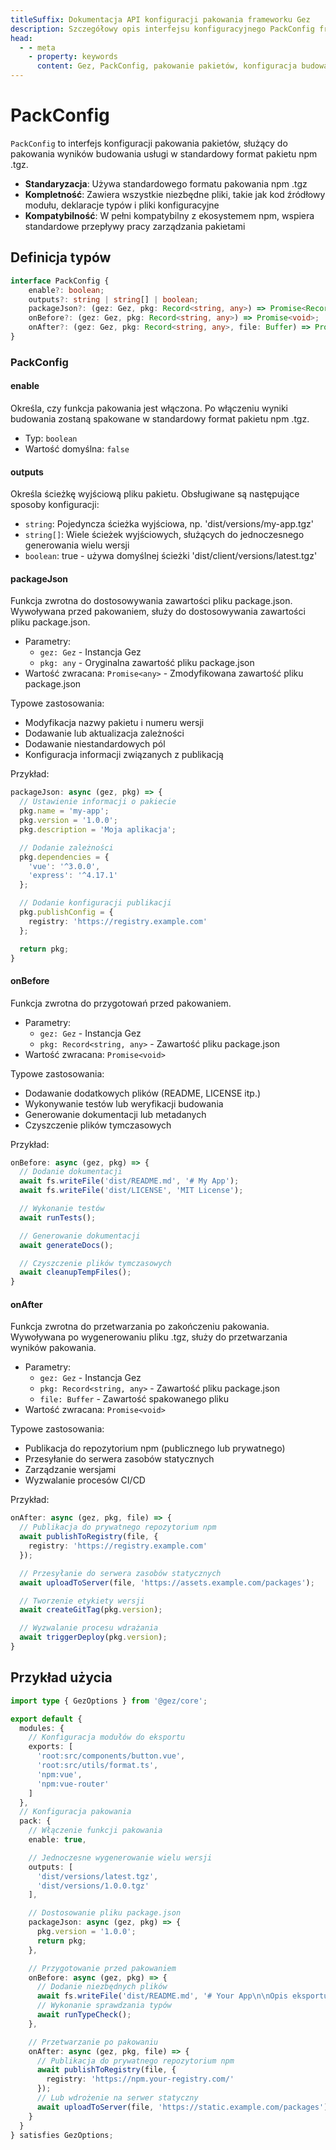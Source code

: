 ```yaml
---
titleSuffix: Dokumentacja API konfiguracji pakowania frameworku Gez
description: Szczegółowy opis interfejsu konfiguracyjnego PackConfig frameworku Gez, obejmujący reguły pakowania pakietów, konfigurację wyjściową i hooki cyklu życia, pomagający programistom w implementacji standardowych procesów budowania.
head:
  - - meta
    - property: keywords
      content: Gez, PackConfig, pakowanie pakietów, konfiguracja budowania, hooki cyklu życia, konfiguracja pakowania, framework aplikacji webowych
---
```


# PackConfig

`PackConfig` to interfejs konfiguracji pakowania pakietów, służący do pakowania wyników budowania usługi w standardowy format pakietu npm .tgz.

- **Standaryzacja**: Używa standardowego formatu pakowania npm .tgz
- **Kompletność**: Zawiera wszystkie niezbędne pliki, takie jak kod źródłowy modułu, deklaracje typów i pliki konfiguracyjne
- **Kompatybilność**: W pełni kompatybilny z ekosystemem npm, wspiera standardowe przepływy pracy zarządzania pakietami

## Definicja typów

```ts
interface PackConfig {
    enable?: boolean;
    outputs?: string | string[] | boolean;
    packageJson?: (gez: Gez, pkg: Record<string, any>) => Promise<Record<string, any>>;
    onBefore?: (gez: Gez, pkg: Record<string, any>) => Promise<void>;
    onAfter?: (gez: Gez, pkg: Record<string, any>, file: Buffer) => Promise<void>;
}
```

### PackConfig

#### enable

Określa, czy funkcja pakowania jest włączona. Po włączeniu wyniki budowania zostaną spakowane w standardowy format pakietu npm .tgz.

- Typ: `boolean`
- Wartość domyślna: `false`

#### outputs

Określa ścieżkę wyjściową pliku pakietu. Obsługiwane są następujące sposoby konfiguracji:
- `string`: Pojedyncza ścieżka wyjściowa, np. 'dist/versions/my-app.tgz'
- `string[]`: Wiele ścieżek wyjściowych, służących do jednoczesnego generowania wielu wersji
- `boolean`: true - używa domyślnej ścieżki 'dist/client/versions/latest.tgz'

#### packageJson

Funkcja zwrotna do dostosowywania zawartości pliku package.json. Wywoływana przed pakowaniem, służy do dostosowywania zawartości pliku package.json.

- Parametry:
  - `gez: Gez` - Instancja Gez
  - `pkg: any` - Oryginalna zawartość pliku package.json
- Wartość zwracana: `Promise<any>` - Zmodyfikowana zawartość pliku package.json

Typowe zastosowania:
- Modyfikacja nazwy pakietu i numeru wersji
- Dodawanie lub aktualizacja zależności
- Dodawanie niestandardowych pól
- Konfiguracja informacji związanych z publikacją

Przykład:
```ts
packageJson: async (gez, pkg) => {
  // Ustawienie informacji o pakiecie
  pkg.name = 'my-app';
  pkg.version = '1.0.0';
  pkg.description = 'Moja aplikacja';

  // Dodanie zależności
  pkg.dependencies = {
    'vue': '^3.0.0',
    'express': '^4.17.1'
  };

  // Dodanie konfiguracji publikacji
  pkg.publishConfig = {
    registry: 'https://registry.example.com'
  };

  return pkg;
}
```

#### onBefore

Funkcja zwrotna do przygotowań przed pakowaniem.

- Parametry:
  - `gez: Gez` - Instancja Gez
  - `pkg: Record<string, any>` - Zawartość pliku package.json
- Wartość zwracana: `Promise<void>`

Typowe zastosowania:
- Dodawanie dodatkowych plików (README, LICENSE itp.)
- Wykonywanie testów lub weryfikacji budowania
- Generowanie dokumentacji lub metadanych
- Czyszczenie plików tymczasowych

Przykład:
```ts
onBefore: async (gez, pkg) => {
  // Dodanie dokumentacji
  await fs.writeFile('dist/README.md', '# My App');
  await fs.writeFile('dist/LICENSE', 'MIT License');

  // Wykonanie testów
  await runTests();

  // Generowanie dokumentacji
  await generateDocs();

  // Czyszczenie plików tymczasowych
  await cleanupTempFiles();
}
```

#### onAfter

Funkcja zwrotna do przetwarzania po zakończeniu pakowania. Wywoływana po wygenerowaniu pliku .tgz, służy do przetwarzania wyników pakowania.

- Parametry:
  - `gez: Gez` - Instancja Gez
  - `pkg: Record<string, any>` - Zawartość pliku package.json
  - `file: Buffer` - Zawartość spakowanego pliku
- Wartość zwracana: `Promise<void>`

Typowe zastosowania:
- Publikacja do repozytorium npm (publicznego lub prywatnego)
- Przesyłanie do serwera zasobów statycznych
- Zarządzanie wersjami
- Wyzwalanie procesów CI/CD

Przykład:
```ts
onAfter: async (gez, pkg, file) => {
  // Publikacja do prywatnego repozytorium npm
  await publishToRegistry(file, {
    registry: 'https://registry.example.com'
  });

  // Przesyłanie do serwera zasobów statycznych
  await uploadToServer(file, 'https://assets.example.com/packages');

  // Tworzenie etykiety wersji
  await createGitTag(pkg.version);

  // Wyzwalanie procesu wdrażania
  await triggerDeploy(pkg.version);
}
```

## Przykład użycia

```ts title="entry.node.ts"
import type { GezOptions } from '@gez/core';

export default {
  modules: {
    // Konfiguracja modułów do eksportu
    exports: [
      'root:src/components/button.vue',
      'root:src/utils/format.ts',
      'npm:vue',
      'npm:vue-router'
    ]
  },
  // Konfiguracja pakowania
  pack: {
    // Włączenie funkcji pakowania
    enable: true,

    // Jednoczesne wygenerowanie wielu wersji
    outputs: [
      'dist/versions/latest.tgz',
      'dist/versions/1.0.0.tgz'
    ],

    // Dostosowanie pliku package.json
    packageJson: async (gez, pkg) => {
      pkg.version = '1.0.0';
      return pkg;
    },

    // Przygotowanie przed pakowaniem
    onBefore: async (gez, pkg) => {
      // Dodanie niezbędnych plików
      await fs.writeFile('dist/README.md', '# Your App\n\nOpis eksportu modułów...');
      // Wykonanie sprawdzania typów
      await runTypeCheck();
    },

    // Przetwarzanie po pakowaniu
    onAfter: async (gez, pkg, file) => {
      // Publikacja do prywatnego repozytorium npm
      await publishToRegistry(file, {
        registry: 'https://npm.your-registry.com/'
      });
      // Lub wdrożenie na serwer statyczny
      await uploadToServer(file, 'https://static.example.com/packages');
    }
  }
} satisfies GezOptions;
```